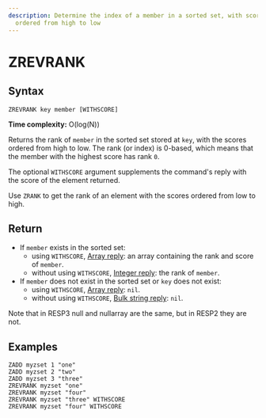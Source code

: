```yaml
---
description: Determine the index of a member in a sorted set, with scores
  ordered from high to low
---
```


# ZREVRANK

## Syntax

    ZREVRANK key member [WITHSCORE]

**Time complexity:** O(log(N))

Returns the rank of `member` in the sorted set stored at `key`, with the scores
ordered from high to low.
The rank (or index) is 0-based, which means that the member with the highest
score has rank `0`.

The optional `WITHSCORE` argument supplements the command's reply with the score of the element returned.

Use `ZRANK` to get the rank of an element with the scores ordered from low to
high.

## Return

* If `member` exists in the sorted set:
  * using `WITHSCORE`, [Array reply](https://redis.io/docs/reference/protocol-spec#resp-arrays): an array containing the rank and score of `member`.
  * without using `WITHSCORE`, [Integer reply](https://redis.io/docs/reference/protocol-spec#resp-integers): the rank of `member`.
* If `member` does not exist in the sorted set or `key` does not exist:
  * using `WITHSCORE`, [Array reply](https://redis.io/docs/reference/protocol-spec#resp-arrays): `nil`.
  * without using `WITHSCORE`, [Bulk string reply](https://redis.io/docs/reference/protocol-spec#resp-bulk-strings): `nil`.
  
Note that in RESP3 null and nullarray are the same, but in RESP2 they are not.

## Examples

```cli
ZADD myzset 1 "one"
ZADD myzset 2 "two"
ZADD myzset 3 "three"
ZREVRANK myzset "one"
ZREVRANK myzset "four"
ZREVRANK myzset "three" WITHSCORE
ZREVRANK myzset "four" WITHSCORE
```

